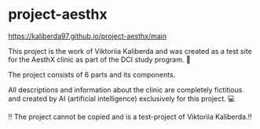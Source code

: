 # project-aesthx
https://kaliberda97.github.io/project-aesthx/main

This project is the work of Viktoriia Kaliberda and was created as a test site for the AesthX clinic as part of the DCI study program. :seedling:

The project consists of 6 parts and its components.

All descriptions and information about the clinic are completely fictitious and created by AI (artificial intelligence) exclusively for this project. :computer:

:bangbang: The project cannot be copied and is a test-project of Viktoriia Kaliberda.:bangbang:

